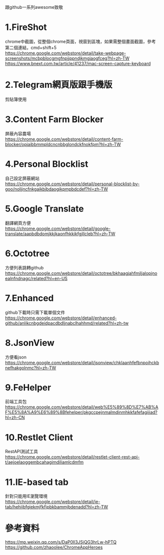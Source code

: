 跟github一系列awesome致敬  

# 1.FireShot  
chrome中截圖，從整個chrome頁面，視窗到區塊，如果需整個畫面截圖，參考第二個連結，cmd+shift+5  
https://chrome.google.com/webstore/detail/take-webpage-screenshots/mcbpblocgmgfnpjjppndjkmgjaogfceg?hl=zh-TW  
https://www.bnext.com.tw/article/41237/mac-screen-capture-keyboard  
# 2.Telegram網頁版跟手機版  
剪貼簿使用    
# 3.Content Farm Blocker  
屏蔽內容農場  
https://chrome.google.com/webstore/detail/content-farm-blocker/opjaibbmmpldcncnbbglondckfnokfpm?hl=zh-TW  
# 4.Personal Blocklist  
自己設定屏蔽網站  
https://chrome.google.com/webstore/detail/personal-blocklist-by-goo/nolijncfnkgaikbjbdaogikpmpbdcdef?hl=zh-TW  
# 5.Google Translate  
翻譯網頁方便  
https://chrome.google.com/webstore/detail/google-translate/aapbdbdomjkkjkaonfhkkikfgjllcleb?hl=zh-TW
# 6.Octotree  
方便列表跳轉github  
https://chrome.google.com/webstore/detail/octotree/bkhaagjahfmjljalopjnoealnfndnagc/related?hl=en-US  
# 7.Enhanced  
github下載時只需下載單個文件
https://chrome.google.com/webstore/detail/enhanced-github/anlikcnbgdeidpacdbdljnabclhahhmd/related?hl=zh-tw  
# 8.JsonView  
方便看json  
https://chrome.google.com/webstore/detail/jsonview/chklaanhfefbnpoihckbnefhakgolnmc?hl=zh-TW  
# 9.FeHelper  
前端工具包  
https://chrome.google.com/webstore/detail/web%E5%89%8D%E7%AB%AF%E5%8A%A9%E6%89%8Bfehelper/pkgccpejnmalmdinmhkkfafefagiiiad?hl=zh-CN  
# 10.Restlet Client
RestAPI測試工具  
https://chrome.google.com/webstore/detail/restlet-client-rest-api-t/aejoelaoggembcahagimdiliamlcdmfm  
# 11.IE-based tab  
針對只能用IE瀏覽環境  
https://chrome.google.com/webstore/detail/ie-tab/hehijbfgiekmjfkfjpbkbammjbdenadd?hl=zh-TW
  
# 參考資料  
https://mp.weixin.qq.com/s/DaP0Il3JSjQG3hrLw-hPTQ  
https://github.com/zhaoolee/ChromeAppHeroes  
